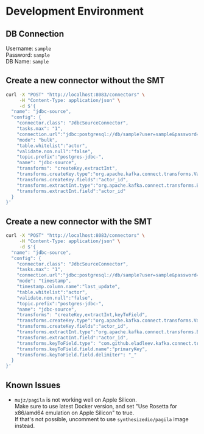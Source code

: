 # Development Environment

## DB Connection
Username: `sample`  
Password: `sample`  
DB Name: `sample`

## Create a new connector without the SMT
```bash
curl -X "POST" "http://localhost:8083/connectors" \
     -H "Content-Type: application/json" \
     -d $'{
  "name": "jdbc-source",
  "config": {
    "connector.class": "JdbcSourceConnector",
    "tasks.max": "1",
    "connection.url":"jdbc:postgresql://db/sample?user=sample&password=sample",
    "mode": "bulk",
    "table.whitelist":"actor",
    "validate.non.null":"false",
    "topic.prefix":"postgres-jdbc-",
    "name": "jdbc-source",
    "transforms": "createKey,extractInt",
    "transforms.createKey.type":"org.apache.kafka.connect.transforms.ValueToKey",
    "transforms.createKey.fields":"actor_id",
    "transforms.extractInt.type":"org.apache.kafka.connect.transforms.ExtractField$Key",
    "transforms.extractInt.field":"actor_id"
  }
}'
```

## Create a new connector with the SMT
```bash
curl -X "POST" "http://localhost:8083/connectors" \
     -H "Content-Type: application/json" \
     -d $'{
  "name": "jdbc-source",
  "config": {
    "connector.class": "JdbcSourceConnector",
    "tasks.max": "1",
    "connection.url":"jdbc:postgresql://db/sample?user=sample&password=sample",
    "mode": "timestamp",
    "timestamp.column.name":"last_update",
    "table.whitelist":"actor",
    "validate.non.null":"false",
    "topic.prefix":"postgres-jdbc-",
    "name": "jdbc-source",
    "transforms": "createKey,extractInt,keyToField",
    "transforms.createKey.type":"org.apache.kafka.connect.transforms.ValueToKey",
    "transforms.createKey.fields":"actor_id",
    "transforms.extractInt.type":"org.apache.kafka.connect.transforms.ExtractField$Key",
    "transforms.extractInt.field":"actor_id",
    "transforms.keyToField.type": "com.github.eladleev.kafka.connect.transform.keytofield.KeyToFieldTransform",
    "transforms.keyToField.field.name":"primaryKey",
    "transforms.keyToField.field.delimiter": "_"
  }
}'
```

## Known Issues
* `mujz/pagila` is not working well on Apple Silicon.  
Make sure to use latest Docker version, and set "Use Rosetta for x86/amd64 emulation on Apple Silicon" to true.  
If that's not possible, uncomment to use `synthesizedio/pagila` image instead.
